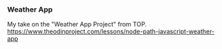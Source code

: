 ### Weather App

My take on the "Weather App Project" from TOP.
https://www.theodinproject.com/lessons/node-path-javascript-weather-app
